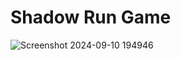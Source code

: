 # Shadow Run Game

![Screenshot 2024-09-10 194946](https://github.com/user-attachments/assets/a7a68232-ab01-4b81-9d3a-fd49625efd57)
